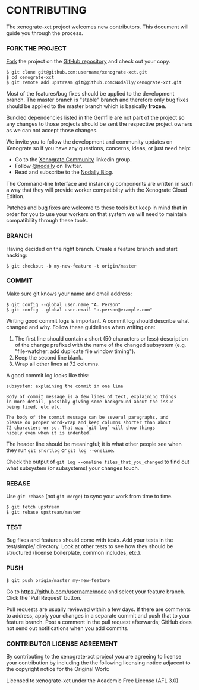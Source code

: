 # CONTRIBUTING

The xenograte-xct project welcomes new contributors. This document will guide you through the process.


### FORK THE PROJECT

[Fork](https://help.github.com/articles/fork-a-repo) the project on the [GitHub repository](https://github.com/nodally/xenograte-xct) and check out
your copy.

```
$ git clone git@github.com:username/xenograte-xct.git
$ cd xenograte-xct
$ git remote add upstream git@github.com:Nodally/xenograte-xct.git
```

Most of the features/bug fixes should be applied to the development branch. The master branch is "stable" 
branch and therefore only bug fixes should be applied to the master branch which is basically **frozen**.

Bundled dependencies listed in the Gemfile are not part of the project so any changes to those projects 
should be sent the respective project owners as we can not accept those changes.

We invite you to follow the development and community updates on Xenograte so if you have any questions, 
concerns, ideas, or just need help: 
- Go to the [Xenograte Community][23] linkedin group.
- Follow [@nodally][21] on Twitter.
- Read and subscribe to the [Nodally Blog][22].

[21]: http://twitter.com/nodally
[22]: http://blog.nodally.com
[23]: http://www.linkedin.com/groups/Xenograte-Community-5068501

The Command-line Interface and instancing components are written in such a way that they will provide 
worker compatibilty with the Xenograte Cloud Edition.

Patches and bug fixes are welcome to these tools but keep in mind that in order for you to use your 
workers on that system we will need to maintain compatibility through these tools. 


### BRANCH

Having decided on the right branch. Create a feature branch and start hacking:

```
$ git checkout -b my-new-feature -t origin/master
```

### COMMIT

Make sure git knows your name and email address:

```
$ git config --global user.name "A. Person"
$ git config --global user.email "a.person@example.com"
```

Writing good commit logs is important. A commit log should describe what changed and why. Follow these 
guidelines when writing one:

1. The first line should contain a short (50 characters or less) 
   description of the change prefixed with the name of the changed
   subsystem (e.g. "file-watcher: add duplicate file window timing").
2. Keep the second line blank.
3. Wrap all other lines at 72 columns.

A good commit log looks like this:

```
subsystem: explaining the commit in one line

Body of commit message is a few lines of text, explaining things
in more detail, possibly giving some background about the issue
being fixed, etc etc.

The body of the commit message can be several paragraphs, and
please do proper word-wrap and keep columns shorter than about
72 characters or so. That way `git log` will show things
nicely even when it is indented.
```

The header line should be meaningful; it is what other people see when they
run `git shortlog` or `git log --oneline`.

Check the output of `git log --oneline files_that_you_changed` to find out
what subsystem (or subsystems) your changes touch.


### REBASE

Use `git rebase` (not `git merge`) to sync your work from time to time.

```
$ git fetch upstream
$ git rebase upstream/master
```


### TEST

Bug fixes and features should come with tests.  Add your tests in the
test/simple/ directory.  Look at other tests to see how they should be
structured (license boilerplate, common includes, etc.).


### PUSH

```
$ git push origin/master my-new-feature
```

Go to https://github.com/username/node and select your feature branch.  Click
the 'Pull Request' button.

Pull requests are usually reviewed within a few days.  If there are comments
to address, apply your changes in a separate commit and push that to your
feature branch.  Post a comment in the pull request afterwards; GitHub does
not send out notifications when you add commits.


### CONTRIBUTOR LICENSE AGREEMENT

By contributing to the xenograte-xct project you are agreeing to license your 
contribution by including the the following licensing notice adjacent to the 
copyright notice for the Original Work:

Licensed to xenograte-xct under the Academic Free License (AFL 3.0)
